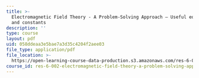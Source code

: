 ```yaml
---
title: >-
  Electromagnetic Field Theory - A Problem-Solving Approach – Useful equations
  and constants
description: ''
type: course
layout: pdf
uid: 058ddeaa3e5bae7a3d35c4204f2aee03
file_type: application/pdf
file_location: >-
  https://open-learning-course-data-production.s3.amazonaws.com/res-6-002-electromagnetic-field-theory-a-problem-solving-approach-spring-2008/058ddeaa3e5bae7a3d35c4204f2aee03_MITRES_6_002S08_eqn_const.pdf
course_id: res-6-002-electromagnetic-field-theory-a-problem-solving-approach-spring-2008
---
```

